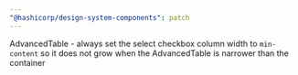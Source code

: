 ```yaml
---
"@hashicorp/design-system-components": patch
---
```


AdvancedTable - always set the select checkbox column width to `min-content` so it does not grow when the AdvancedTable is narrower than the container
